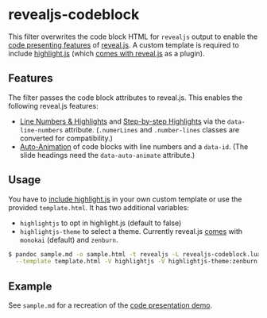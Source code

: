 # revealjs-codeblock

This filter overwrites the code block HTML for `revealjs` output to
enable the [code presenting features](https://revealjs.com/code/) of
[reveal.js](https://revealjs.com/). A custom template is required to
include [highlight.js](https://highlightjs.org/) (which [comes with
reveal.js](https://revealjs.com/code/#theming) as a plugin).

## Features

The filter passes the code block attributes to reveal.js. This enables
the following reveal.js features:

- [Line Numbers &
  Highlights](https://github.com/hakimel/reveal.js/tree/master/plugin/highlight)
  and [Step-by-step
  Highlights](https://revealjs.com/code/#step-by-step-highlights) via
  the `data-line-numbers` attribute. (`.numerLines` and
  `.number-lines` classes are converted for compatibility.)
- [Auto-Animation](https://revealjs.com/auto-animate/#example%3A-animating-between-code-blocks)
  of code blocks with line numbers and a `data-id`. (The slide
  headings need the `data-auto-animate` attribute.)

## Usage

You have to [include highlight.js](https://revealjs.com/code/#theming)
in your own custom template or use the provided `template.html`. It has
two additional variables:

- `highlightjs` to opt in highlight.js (default to false)
- `highlightjs-theme` to select a theme. Currently reveal.js
  [comes](https://github.com/hakimel/reveal.js/tree/master/plugin/highlight)
  with `monokai` (default) and `zenburn`.

```bash
$ pandoc sample.md -o sample.html -t revealjs -L revealjs-codeblock.lua \
  --template template.html -V highlightjs -V highlightjs-theme:zenburn
```

## Example

See `sample.md` for a recreation of the [code presentation
demo](https://revealjs.com/#/4).
